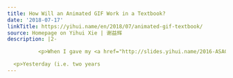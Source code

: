 ```yaml
---
title: How Will an Animated GIF Work in a Textbook?
date: '2018-07-17'
linkTitle: https://yihui.name/en/2018/07/animated-gif-textbook/
source: Homepage on Yihui Xie | 谢益辉
description: |2-

          <p>When I gave my <a href="http://slides.yihui.name/2016-ASAChicago-bookdown-Yihui-Xie.html">first public talk on <strong>bookdown</strong></a> in Chicago in 2016, I mentioned a few motivations behind this project. One of them was that I believed books should/could have richer content. I meant there could be videos, dynamic or interactive content in a book. For example, readers could be able to fit a model right inside the book if you embed a Shiny app.</p>

  <p>Yesterday (i.e. two years
---
```

